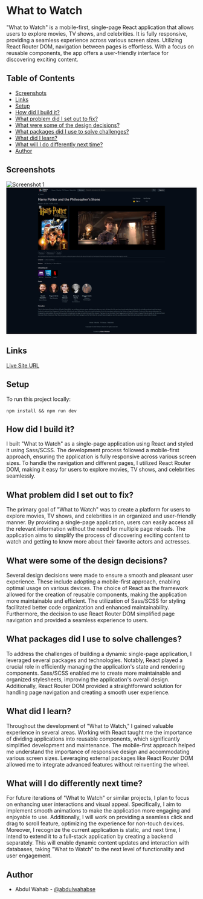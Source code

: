 # What to Watch

"What to Watch" is a mobile-first, single-page React application that allows users to explore movies, TV shows, and celebrities. It is fully responsive, providing a seamless experience across various screen sizes. Utilizing React Router DOM, navigation between pages is effortless. With a focus on reusable components, the app offers a user-friendly interface for discovering exciting content.

## Table of Contents

-   [Screenshots](#screenshots)
-   [Links](#links)
-   [Setup](#setup)
-   [How did I build it?](#how-did-i-build-it)
-   [What problem did I set out to fix?](#what-problem-did-i-set-out-to-fix)
-   [What were some of the design decisions?](#what-were-some-of-the-design-decisions)
-   [What packages did I use to solve challenges?](#what-packages-did-i-use-to-solve-challenges)
-   [What did I learn?](#what-did-i-learn)
-   [What will I do differently next time?](#what-will-i-do-differently-next-time)
-   [Author](#author)

## Screenshots

![Screenshot 1](./screenshot.png)
![Screenshot 2](./screenshot-2.png)

## Links

[Live Site URL](https://abdulwahabse.github.io/whattowatch)

## Setup

To run this project locally:

```
npm install && npm run dev
```

## How did I build it?

I built "What to Watch" as a single-page application using React and styled it using Sass/SCSS. The development process followed a mobile-first approach, ensuring the application is fully responsive across various screen sizes. To handle the navigation and different pages, I utilized React Router DOM, making it easy for users to explore movies, TV shows, and celebrities seamlessly.

## What problem did I set out to fix?

The primary goal of "What to Watch" was to create a platform for users to explore movies, TV shows, and celebrities in an organized and user-friendly manner. By providing a single-page application, users can easily access all the relevant information without the need for multiple page reloads. The application aims to simplify the process of discovering exciting content to watch and getting to know more about their favorite actors and actresses.

## What were some of the design decisions?

Several design decisions were made to ensure a smooth and pleasant user experience. These include adopting a mobile-first approach, enabling optimal usage on various devices. The choice of React as the framework allowed for the creation of reusable components, making the application more maintainable and efficient. The utilization of Sass/SCSS for styling facilitated better code organization and enhanced maintainability. Furthermore, the decision to use React Router DOM simplified page navigation and provided a seamless experience to users.

## What packages did I use to solve challenges?

To address the challenges of building a dynamic single-page application, I leveraged several packages and technologies. Notably, React played a crucial role in efficiently managing the application's state and rendering components. Sass/SCSS enabled me to create more maintainable and organized stylesheets, improving the application's overall design. Additionally, React Router DOM provided a straightforward solution for handling page navigation and creating a smooth user experience.

## What did I learn?

Throughout the development of "What to Watch," I gained valuable experience in several areas. Working with React taught me the importance of dividing applications into reusable components, which significantly simplified development and maintenance. The mobile-first approach helped me understand the importance of responsive design and accommodating various screen sizes. Leveraging external packages like React Router DOM allowed me to integrate advanced features without reinventing the wheel.

## What will I do differently next time?

For future iterations of "What to Watch" or similar projects, I plan to focus on enhancing user interactions and visual appeal. Specifically, I aim to implement smooth animations to make the application more engaging and enjoyable to use. Additionally, I will work on providing a seamless click and drag to scroll feature, optimizing the experience for non-touch devices. Moreover, I recognize the current application is static, and next time, I intend to extend it to a full-stack application by creating a backend separately. This will enable dynamic content updates and interaction with databases, taking "What to Watch" to the next level of functionality and user engagement.

## Author

-   Abdul Wahab - [@abdulwahabse](https://github.com/abdulwahabse)
